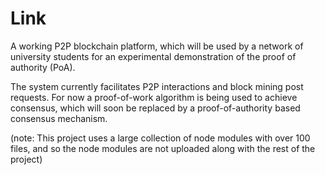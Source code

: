 # Link

A working P2P blockchain platform, which will be used by a network of university students for an experimental demonstration of the proof of authority (PoA).

The system currently facilitates P2P interactions and block mining post requests. For now a proof-of-work algorithm is being used to achieve consensus, which will soon be replaced by a proof-of-authority based consensus mechanism.

(note: This project uses a large collection of node modules with over 100 files, and so the node modules are not uploaded along with the rest of the project)
